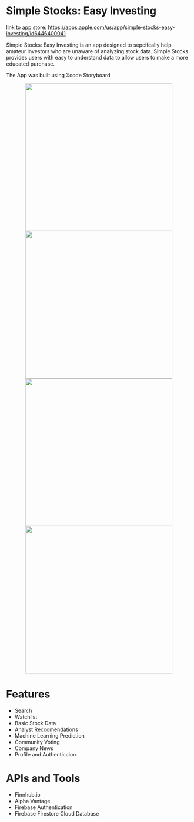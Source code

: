 # Simple Stocks: Easy Investing

link to app store: https://apps.apple.com/us/app/simple-stocks-easy-investing/id6446400041

Simple Stocks: Easy Investing is an app designed to sepcifcally help amateur investors who are unaware of analyzing stock data. Simple Stocks provides users with easy to understand data to allow users to make a more educated purchase. 

The App was built using Xcode Storyboard
<p align="center">
  <img src="https://user-images.githubusercontent.com/30853467/228385318-ada5d8dd-cfd6-4c48-a2c3-6698a1137d92.png" width="400">
  <img src="https://user-images.githubusercontent.com/30853467/228385202-736af4ba-588f-469b-859e-68dde8481f0a.png" width="400">
  <img src="https://user-images.githubusercontent.com/30853467/228385340-3399dd59-6a96-4fd9-a9e2-b8ab5fc54c09.png" width="400">
  <img src="https://user-images.githubusercontent.com/30853467/228385356-1229bd9d-22c0-4fb7-98e5-b433f490fa1a.png" width="400">
</p>



# Features

- Search
- Watchlist
- Basic Stock Data
- Analyst Reccomendations
- Machine Learning Prediction
- Community Voting
- Company News
- Profile and Authenticaion

# APIs and Tools

- Finnhub.io
- Alpha Vantage
- Firebase Authentication
- Firebase Firestore Cloud Database
